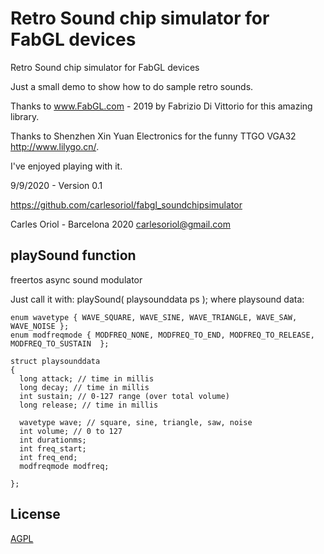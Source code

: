 # Retro Sound chip simulator for FabGL devices
Retro Sound chip simulator for FabGL devices

Just a small demo to show how to do sample retro sounds.

Thanks to www.FabGL.com - 2019 by Fabrizio Di Vittorio for this amazing library. 

Thanks to Shenzhen Xin Yuan Electronics for the funny TTGO VGA32 http://www.lilygo.cn/.

I've enjoyed playing with it.


9/9/2020 - Version 0.1

https://github.com/carlesoriol/fabgl_soundchipsimulator


Carles Oriol - Barcelona 2020
carlesoriol@gmail.com

## playSound function
freertos async sound modulator

Just call it with: playSound( playsounddata ps ); where playsound data:
```
enum wavetype { WAVE_SQUARE, WAVE_SINE, WAVE_TRIANGLE, WAVE_SAW, WAVE_NOISE };
enum modfreqmode { MODFREQ_NONE, MODFREQ_TO_END, MODFREQ_TO_RELEASE, MODFREQ_TO_SUSTAIN  };

struct playsounddata
{
  long attack; // time in millis 
  long decay; // time in millis
  int sustain; // 0-127 range (over total volume)
  long release; // time in millis

  wavetype wave; // square, sine, triangle, saw, noise
  int volume; // 0 to 127
  int durationms;
  int freq_start;
  int freq_end;
  modfreqmode modfreq;

};
```

## License
[AGPL](https://choosealicense.com/licenses/agpl/)
